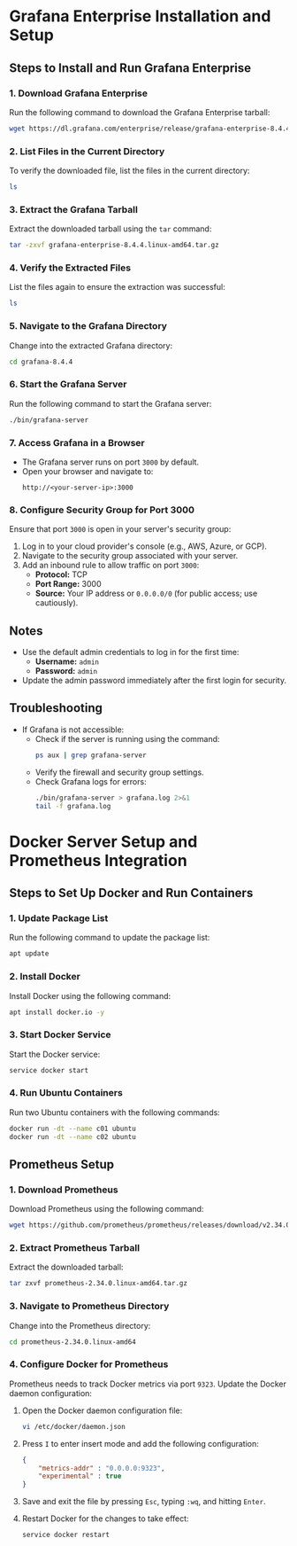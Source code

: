 # Grafana Enterprise Installation and Setup

## Steps to Install and Run Grafana Enterprise

### 1. Download Grafana Enterprise
Run the following command to download the Grafana Enterprise tarball:
```bash
wget https://dl.grafana.com/enterprise/release/grafana-enterprise-8.4.4.linux-amd64.tar.gz
```

### 2. List Files in the Current Directory
To verify the downloaded file, list the files in the current directory:
```bash
ls
```

### 3. Extract the Grafana Tarball
Extract the downloaded tarball using the `tar` command:
```bash
tar -zxvf grafana-enterprise-8.4.4.linux-amd64.tar.gz
```

### 4. Verify the Extracted Files
List the files again to ensure the extraction was successful:
```bash
ls
```

### 5. Navigate to the Grafana Directory
Change into the extracted Grafana directory:
```bash
cd grafana-8.4.4
```

### 6. Start the Grafana Server
Run the following command to start the Grafana server:
```bash
./bin/grafana-server
```

### 7. Access Grafana in a Browser
- The Grafana server runs on port `3000` by default.
- Open your browser and navigate to:
  ```
  http://<your-server-ip>:3000
  ```

### 8. Configure Security Group for Port 3000
Ensure that port `3000` is open in your server's security group:
1. Log in to your cloud provider's console (e.g., AWS, Azure, or GCP).
2. Navigate to the security group associated with your server.
3. Add an inbound rule to allow traffic on port `3000`:
   - **Protocol:** TCP
   - **Port Range:** 3000
   - **Source:** Your IP address or `0.0.0.0/0` (for public access; use cautiously).

## Notes
- Use the default admin credentials to log in for the first time:
  - **Username:** `admin`
  - **Password:** `admin`
- Update the admin password immediately after the first login for security.

## Troubleshooting
- If Grafana is not accessible:
  - Check if the server is running using the command:
    ```bash
    ps aux | grep grafana-server
    ```
  - Verify the firewall and security group settings.
  - Check Grafana logs for errors:
    ```bash
    ./bin/grafana-server > grafana.log 2>&1
    tail -f grafana.log
    ```

# Docker Server Setup and Prometheus Integration

## Steps to Set Up Docker and Run Containers

### 1. Update Package List
Run the following command to update the package list:
```bash
apt update
```

### 2. Install Docker
Install Docker using the following command:
```bash
apt install docker.io -y
```

### 3. Start Docker Service
Start the Docker service:
```bash
service docker start
```

### 4. Run Ubuntu Containers
Run two Ubuntu containers with the following commands:
```bash
docker run -dt --name c01 ubuntu
docker run -dt --name c02 ubuntu
```

## Prometheus Setup

### 1. Download Prometheus
Download Prometheus using the following command:
```bash
wget https://github.com/prometheus/prometheus/releases/download/v2.34.0/prometheus-2.34.0.linux-amd64.tar.gz
```

### 2. Extract Prometheus Tarball
Extract the downloaded tarball:
```bash
tar zxvf prometheus-2.34.0.linux-amd64.tar.gz
```

### 3. Navigate to Prometheus Directory
Change into the Prometheus directory:
```bash
cd prometheus-2.34.0.linux-amd64
```

### 4. Configure Docker for Prometheus
Prometheus needs to track Docker metrics via port `9323`. Update the Docker daemon configuration:

1. Open the Docker daemon configuration file:
   ```bash
   vi /etc/docker/daemon.json
   ```

2. Press `I` to enter insert mode and add the following configuration:
   ```json
   {
       "metrics-addr" : "0.0.0.0:9323",
       "experimental" : true
   }
   ```

3. Save and exit the file by pressing `Esc`, typing `:wq`, and hitting `Enter`.

4. Restart Docker for the changes to take effect:
   ```bash
   service docker restart